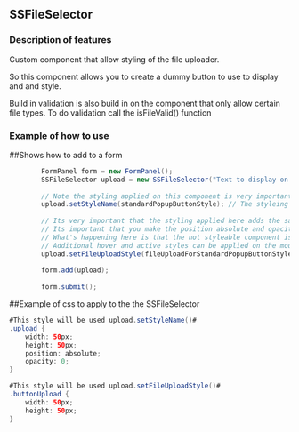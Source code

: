 
## SSFileSelector

### Description of features

Custom component that allow styling of the file uploader. 

So this component allows you to create a dummy button to use to display and and style.

Build in validation is also build in on the component that only allow certain file types.  To do validation call the isFileValid() function

### Example of how to use

##Shows how to add to a form
```java
        FormPanel form = new FormPanel();
        SSFileSelector upload = new SSFileSelector("Text to display on the button");
        
        // Note the styling applied on this component is very important to the success to the component
        upload.setStyleName(standardPopupButtonStyle); // The styleing applyed here is the styling applied to the button that you want to display
        
        // Its very important that the styling applied here adds the same margin and size as the button above.
        // Its important that you make the position absolute and opacity 0
        // What's happening here is that the not styleable component is displayed over the button created above but is completely see through
        // Additional hover and active styles can be applied on the mouse over, mouse out and mouse down events.
        upload.setFileUploadStyle(fileUploadForStandardPopupButtonStyle);
        
        form.add(upload);
        
        form.submit();
```

##Example of css to apply to the the SSFileSelector
```java
#This style will be used upload.setStyleName()#
.upload {
    width: 50px;
    height: 50px;
    position: absolute;
    opacity: 0;
}

#This style will be used upload.setFileUploadStyle()#
.buttonUpload {
    width: 50px;
    height: 50px;
}
```
